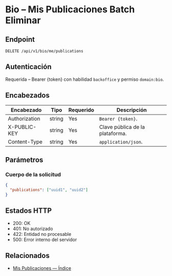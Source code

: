 # Bio – Mis Publicaciones Batch Eliminar

## Endpoint

```
DELETE /api/v1/bio/me/publications
```

## Autenticación

Requerida – Bearer {token} con habilidad `backoffice` y permiso `domain:bio`.

## Encabezados

| Encabezado           | Tipo   | Requerido | Descripción |
| ---------------- | ------ | -------- | ----------- |
| Authorization    | string | Yes      | `Bearer {token}`. |
| X-PUBLIC-KEY     | string | Yes      | Clave pública de la plataforma. |
| Content-Type     | string | Yes      | `application/json`. |

## Parámetros

### Cuerpo de la solicitud

```json
{
  "publications": ["uuid1", "uuid2"]
}
```

## Estados HTTP

- 200: OK
- 401: No autorizado
- 422: Entidad no procesable
- 500: Error interno del servidor

## Relacionados

- [Mis Publicaciones — Índice](MyPublicationsÍndice.md)
